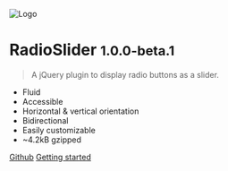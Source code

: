 ![Logo](/_medias/radioslider.svg)
# RadioSlider <small>1.0.0-beta.1</small>

> A jQuery plugin to display radio buttons as a slider.

* Fluid
* Accessible
* Horizontal & vertical orientation 
* Bidirectional
* Easily customizable
* ~4.2kB gzipped

[Github](https://github.com/tcharlss/radioslider)
[Getting started](#radioslider)

<!-- background color -->

<!-- ![color](#95f7e6) -->